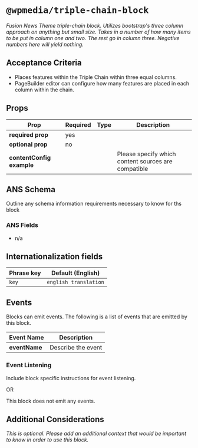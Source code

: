 # `@wpmedia/triple-chain-block`
_Fusion News Theme triple-chain block. Utilizes bootstrap's three column approach on anything but small size. Takes in a number of how many items to be put in column one and two. The rest go in column three. Negative numbers here will yield nothing._

## Acceptance Criteria
- Places features within the Triple Chain within three equal columns. 
- PageBuilder editor can configure how many features are placed in each column within the chain. 

## Props
| **Prop** | **Required** | **Type** | **Description** |
|---|---|---|---|
| **required prop** | yes | | |
| **optional prop** | no | | |
| **contentConfig example** | | | Please specify which content sources are compatible |

## ANS Schema
Outline any schema information requirements necessary to know for ths block

### ANS Fields
- n/a

## Internationalization fields
| Phrase key | Default (English) |
|---|---|
|`key`|`english translation`|

## Events
Blocks can emit events. The following is a list of events that are emitted by this block.

| **Event Name** | **Description** |
|---|---|
| **eventName** | Describe the event |

### Event Listening
Include block specific instructions for event listening.

OR

This block does not emit any events.

## Additional Considerations
_This is optional. Please add an additional context that would be important to know in order to use this block._
